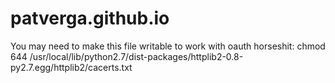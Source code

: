 patverga.github.io
==================

You may need to make this file writable to work with oauth horseshit:
chmod 644 /usr/local/lib/python2.7/dist-packages/httplib2-0.8-py2.7.egg/httplib2/cacerts.txt

